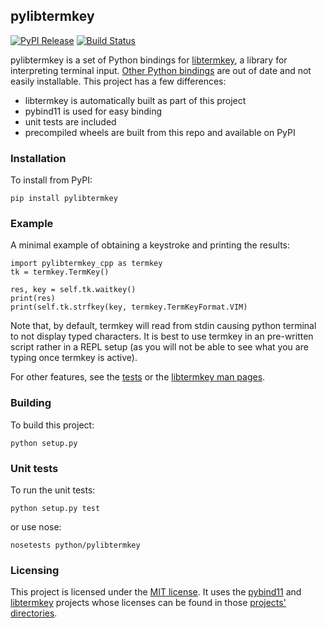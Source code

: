 <!---
Copyright (c) 2019 Michael Vilim

This file is part of the pylibtermkey library. It is currently hosted at
https://github.com/mvilim/pylibtermkey

pylibtermkey is licensed under the MIT license. A copy of the license can be
found in the root folder of the project.
-->

## pylibtermkey

[![PyPI Release](https://img.shields.io/pypi/v/pylibtermkey.svg)](https://pypi.org/project/pylibtermkey/)
[![Build Status](https://travis-ci.org/mvilim/pylibtermkey.svg?branch=master)](https://travis-ci.org/mvilim/pylibtermkey)

pylibtermkey is a set of Python bindings for [libtermkey](http://www.leonerd.org.uk/code/libtermkey/), a library for interpreting terminal input. [Other Python bindings](https://github.com/temoto/ctypes_libtermkey) are out of date and not easily installable. This project has a few differences:

* libtermkey is automatically built as part of this project
* pybind11 is used for easy binding 
* unit tests are included 
* precompiled wheels are built from this repo and available on PyPI

### Installation

To install from PyPI:

```
pip install pylibtermkey
```

### Example

A minimal example of obtaining a keystroke and printing the results:

```
import pylibtermkey_cpp as termkey
tk = termkey.TermKey()

res, key = self.tk.waitkey()
print(res)
print(self.tk.strfkey(key, termkey.TermKeyFormat.VIM)
```

Note that, by default, termkey will read from stdin causing python terminal to not display typed characters. It is best to use termkey in an pre-written script rather in a REPL setup (as you will not be able to see what you are typing once termkey is active).

For other features, see the [tests](https://github.com/mvilim/pylibtermkey/blob/master/python/pylibtermkey/test_pylibtermkey.py) or the [libtermkey man pages](http://www.leonerd.org.uk/code/libtermkey/doc/).

### Building

To build this project:

```
python setup.py
```

### Unit tests

To run the unit tests:

```
python setup.py test
```

or use nose:

```
nosetests python/pylibtermkey
```

### Licensing

This project is licensed under the [MIT license](https://github.com/mvilim/pylibtermkey/blob/master/LICENSE). It uses the [pybind11](https://github.com/pybind/pybind11/) and [libtermkey](http://www.leonerd.org.uk/code/libtermkey/) projects whose licenses can be found in those [projects' directories](https://github.com/mvilim/pylibtermkey/blob/master/cpp/thirdparty).
